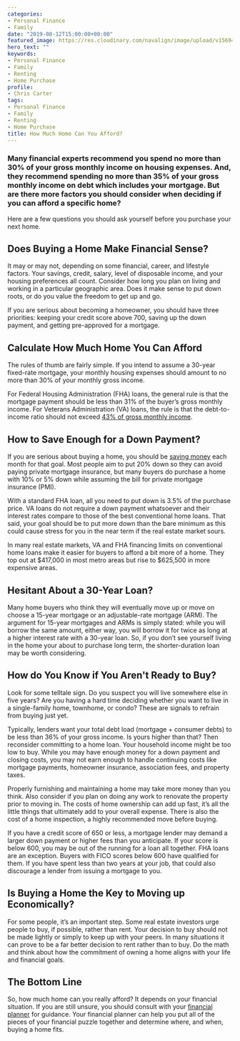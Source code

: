 ```yaml
---
categories:
- Personal Finance
- Family
date: "2019-08-12T15:00:00+00:00"
featured_image: https://res.cloudinary.com/navalign/image/upload/v1569471896/How_much_home_can_you_afford_deizez.jpg
hero_text: ""
keywords:
- Personal Finance
- Family
- Renting
- Home Purchase
profile:
- Chris Carter
tags:
- Personal Finance
- Family
- Renting
- Home Purchase
title: How Much Home Can You Afford?
---
```

### Many financial experts recommend you spend no more than 30% of your gross monthly income on housing expenses. And, they recommend spending no more than 35% of your gross monthly income on debt which includes your mortgage. But are there more factors you should consider when deciding if you can afford a specific home?

Here are a few questions you should ask yourself before you purchase your next home.

## Does Buying a Home Make Financial Sense?

It may or may not, depending on some financial, career, and lifestyle factors. Your savings, credit, salary, level of disposable income, and your housing preferences all count. Consider how long you plan on living and working in a particular geographic area. Does it make sense to put down roots, or do you value the freedom to get up and go.

If you are serious about becoming a homeowner, you should have three priorities: keeping your credit score above 700, saving up the down payment, and getting pre-approved for a mortgage.

## Calculate How Much Home You Can Afford

The rules of thumb are fairly simple. If you intend to assume a 30-year fixed-rate mortgage, your monthly housing expenses should amount to no more than 30% of your monthly gross income.

For Federal Housing Administration (FHA) loans, the general rule is that the mortgage payment should be less than 31% of the buyer’s gross monthly income. For Veterans Administration (VA) loans, the rule is that the debt-to-income ratio should not exceed [43% of gross monthly income](https://www.consumerfinance.gov/ask-cfpb/what-is-a-debt-to-income-ratio-why-is-the-43-debt-to-income-ratio-important-en-1791/).

## How to Save Enough for a Down Payment?

If you are serious about buying a home, you should be [saving money](https://navalign.com/updates/the-4-biggest-money-mistakes-to-avoid/) each month for that goal. Most people aim to put 20% down so they can avoid paying private mortgage insurance, but many buyers do purchase a home with 10% or 5% down while assuming the bill for private mortgage insurance (PMI).

With a standard FHA loan, all you need to put down is 3.5% of the purchase price. VA loans do not require a down payment whatsoever and their interest rates compare to those of the best conventional home loans. That said, your goal should be to put more down than the bare minimum as this could cause stress for you in the near term if the real estate market sours.

In many real estate markets, VA and FHA financing limits on conventional home loans make it easier for buyers to afford a bit more of a home. They top out at $417,000 in most metro areas but rise to $625,500 in more expensive areas.

## Hesitant About a 30-Year Loan?

Many home buyers who think they will eventually move up or move on choose a 15-year mortgage or an adjustable-rate mortgage (ARM). The argument for 15-year mortgages and ARMs is simply stated: while you will borrow the same amount, either way, you will borrow it for twice as long at a higher interest rate with a 30-year loan. So, if you don’t see yourself living in the home your about to purchase long term, the shorter-duration loan may be worth considering.

## How do You Know if You Aren't Ready to Buy?

Look for some telltale sign. Do you suspect you will live somewhere else in five years? Are you having a hard time deciding whether you want to live in a single-family home, townhome, or condo? These are signals to refrain from buying just yet.

Typically, lenders want your total debt load (mortgage + consumer debts) to be less than 36% of your gross income. Is yours higher than that? Then reconsider committing to a home loan. Your household income might be too low to buy. While you may have enough money for a down payment and closing costs, you may not earn enough to handle continuing costs like mortgage payments, homeowner insurance, association fees, and property taxes.

Properly furnishing and maintaining a home may take more money than you think. Also consider if you plan on doing any work to renovate the property prior to moving in. The costs of home ownership can add up fast, it’s all the little things that ultimately add to your overall expense. There is also the cost of a home inspection, a highly recommended move before buying.

If you have a credit score of 650 or less, a mortgage lender may demand a larger down payment or higher fees than you anticipate. If your score is below 600, you may be out of the running for a loan all together. FHA loans are an exception. Buyers with FICO scores below 600 have qualified for them. If you have spent less than two years at your job, that could also discourage a lender from issuing a mortgage to you.

## Is Buying a Home the Key to Moving up Economically?

For some people, it’s an important step. Some real estate investors urge people to buy, if possible, rather than rent. Your decision to buy should not be made lightly or simply to keep up with your peers. In many situations it can prove to be a far better decision to rent rather than to buy. Do the math and think about how the commitment of owning a home aligns with your life and financial goals.

## The Bottom Line

So, how much home can you really afford? It depends on your financial situation. If you are still unsure, you should consult with your [financial planner](https://navalign.com/what-we-do/fiduciary-financial-planning/) for guidance. Your financial planner can help you put all of the pieces of your financial puzzle together and determine where, and when, buying a home fits.